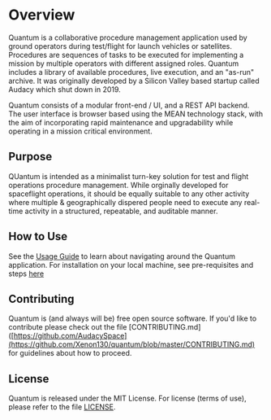 # Overview

Quantum is a collaborative procedure management application used by ground operators during test/flight for launch vehicles or satellites. Procedures are sequences of tasks to be executed for implementing a mission by multiple operators with different assigned roles. Quantum includes a library of available procedures, live execution, and an "as-run" archive. It was originally developed by a Silicon Valley based startup called Audacy which shut down in 2019.

Quantum consists of a modular front-end / UI, and a REST API backend. The user interface is browser based using the MEAN technology stack, with the aim of incorporating rapid maintenance and upgradability while operating in a mission critical environment. 

## Purpose
QUantum is intended as a minimalist turn-key solution for test and flight operations procedure management. While orginally developed for spaceflight operations, it should be equally suitable to any other activity where multiple & geographically dispered people need to execute any real-time activity in a structured, repeatable, and auditable manner. 

## How to Use
See the [Usage Guide](https://github.com/Xenon130/quantum/wiki/Usage-Guide) to learn about navigating around the Quantum application. For installation on your local machine, see pre-requisites and steps [here](https://github.com/Xenon130/quantum/blob/master/CONTRIBUTING.md#contributing-to-the-quantum-code)

## Contributing
Quantum is (and always will be) free open source software. If you'd like to contribute please check out the file [CONTRIBUTING.md]([https://github.com/AudacySpace](https://github.com/Xenon130/quantum/blob/master/CONTRIBUTING.md) for guidelines about how to proceed.

## License
Quantum is released under the MIT License. For license (terms of use), please refer to the file [LICENSE](https://github.com/Xenon130/quantum/blob/master/LICENSE).
